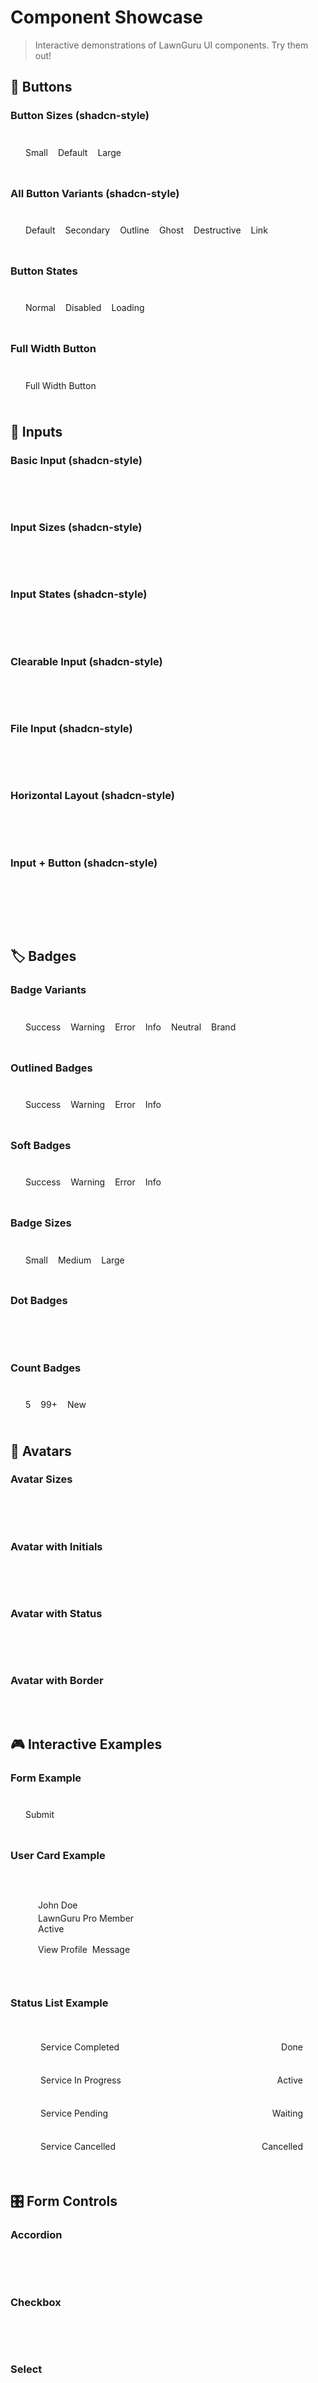 # Component Showcase

> Interactive demonstrations of LawnGuru UI components. Try them out!

<script setup>
import { ref } from 'vue'
</script>

## 🎨 Buttons

### Button Sizes (shadcn-style)

<ClientOnly>
<div class="component-demo">
  <LgButton size="sm">Small</LgButton>
  <LgButton size="default">Default</LgButton>
  <LgButton size="lg">Large</LgButton>
</div>
</ClientOnly>

### All Button Variants (shadcn-style)

<ClientOnly>
<div class="component-demo">
  <LgButton variant="default">Default</LgButton>
  <LgButton variant="secondary">Secondary</LgButton>
  <LgButton variant="outline">Outline</LgButton>
  <LgButton variant="ghost">Ghost</LgButton>
  <LgButton variant="destructive">Destructive</LgButton>
  <LgButton variant="link">Link</LgButton>
</div>
</ClientOnly>

### Button States

<ClientOnly>
<div class="component-demo">
  <LgButton variant="default">Normal</LgButton>
  <LgButton variant="default" disabled>Disabled</LgButton>
  <LgButton variant="default" loading>Loading</LgButton>
</div>
</ClientOnly>

### Full Width Button

<ClientOnly>
<div class="component-demo">
  <LgButton variant="default" fullWidth>Full Width Button</LgButton>
</div>
</ClientOnly>

## 📝 Inputs

### Basic Input (shadcn-style)

<ClientOnly>
<div class="component-demo input-demo">
  <LgInput
    label="Email Address"
    placeholder="your@email.com"
    helperText="We'll never share your email"
  />
</div>
</ClientOnly>

### Input Sizes (shadcn-style)

<ClientOnly>
<div class="component-demo input-demo">
  <LgInput size="sm" placeholder="Small input" />
  <LgInput size="default" placeholder="Default input" />
  <LgInput size="lg" placeholder="Large input" />
</div>
</ClientOnly>

### Input States (shadcn-style)

<ClientOnly>
<div class="component-demo input-demo">
  <LgInput
    label="Success State"
    placeholder="Enter value"
    success
    successMessage="Looks good!"
  />
  <LgInput
    label="Error State"
    placeholder="Enter value"
    error
    errorMessage="This field is required"
  />
  <LgInput
    label="Disabled State"
    placeholder="Cannot edit"
    disabled
  />
</div>
</ClientOnly>

### Clearable Input (shadcn-style)

<ClientOnly>
<div class="component-demo input-demo">
  <LgInput
    label="Search"
    placeholder="Type to search..."
    clearable
  />
</div>
</ClientOnly>

### File Input (shadcn-style)

<ClientOnly>
<div class="component-demo input-demo">
  <LgInput
    label="Upload File"
    type="file"
    helperText="Supported formats: PDF, DOC, DOCX"
  />
</div>
</ClientOnly>

### Horizontal Layout (shadcn-style)

<ClientOnly>
<div class="component-demo input-demo">
  <LgInput
    label="Full Name"
    placeholder="John Doe"
    horizontal
  />
  <LgInput
    label="Email Address"
    type="email"
    placeholder="john@example.com"
    horizontal
  />
  <LgInput
    label="Phone Number"
    placeholder="+1 (555) 123-4567"
    horizontal
  />
</div>
</ClientOnly>

### Input + Button (shadcn-style)

<ClientOnly>
<div class="component-demo input-demo">
  <LgInputGroup size="default">
    <template #input>
      <LgInput placeholder="Enter your email..." />
    </template>
    <template #button>
      <LgButton variant="default">Subscribe</LgButton>
    </template>
  </LgInputGroup>

  <LgInputGroup size="sm">
    <template #input>
      <LgInput size="sm" placeholder="Search..." />
    </template>
    <template #button>
      <LgButton variant="default" size="sm">Go</LgButton>
    </template>
  </LgInputGroup>

  <LgInputGroup size="lg">
    <template #input>
      <LgInput size="lg" placeholder="Enter promo code..." />
    </template>
    <template #button>
      <LgButton variant="outline" size="lg">Apply</LgButton>
    </template>
  </LgInputGroup>
</div>
</ClientOnly>

## 🏷️ Badges

### Badge Variants

<ClientOnly>
<div class="component-demo">
  <LgBadge variant="filled" color="success">Success</LgBadge>
  <LgBadge variant="filled" color="warning">Warning</LgBadge>
  <LgBadge variant="filled" color="error">Error</LgBadge>
  <LgBadge variant="filled" color="info">Info</LgBadge>
  <LgBadge variant="filled" color="neutral">Neutral</LgBadge>
  <LgBadge variant="filled" color="brand">Brand</LgBadge>
</div>
</ClientOnly>

### Outlined Badges

<ClientOnly>
<div class="component-demo">
  <LgBadge variant="outlined" color="success">Success</LgBadge>
  <LgBadge variant="outlined" color="warning">Warning</LgBadge>
  <LgBadge variant="outlined" color="error">Error</LgBadge>
  <LgBadge variant="outlined" color="info">Info</LgBadge>
</div>
</ClientOnly>

### Soft Badges

<ClientOnly>
<div class="component-demo">
  <LgBadge variant="soft" color="success">Success</LgBadge>
  <LgBadge variant="soft" color="warning">Warning</LgBadge>
  <LgBadge variant="soft" color="error">Error</LgBadge>
  <LgBadge variant="soft" color="info">Info</LgBadge>
</div>
</ClientOnly>

### Badge Sizes

<ClientOnly>
<div class="component-demo">
  <LgBadge size="sm" color="brand">Small</LgBadge>
  <LgBadge size="md" color="brand">Medium</LgBadge>
  <LgBadge size="lg" color="brand">Large</LgBadge>
</div>
</ClientOnly>

### Dot Badges

<ClientOnly>
<div class="component-demo">
  <LgBadge variant="dot" color="success"></LgBadge>
  <LgBadge variant="dot" color="warning"></LgBadge>
  <LgBadge variant="dot" color="error"></LgBadge>
  <LgBadge variant="dot" color="info"></LgBadge>
</div>
</ClientOnly>

### Count Badges

<ClientOnly>
<div class="component-demo">
  <LgBadge variant="filled" color="brand">5</LgBadge>
  <LgBadge variant="filled" color="error">99+</LgBadge>
  <LgBadge variant="filled" color="info">New</LgBadge>
</div>
</ClientOnly>

## 👤 Avatars

### Avatar Sizes

<ClientOnly>
<div class="component-demo">
  <LgAvatar size="xs" initials="XS" />
  <LgAvatar size="sm" initials="SM" />
  <LgAvatar size="md" initials="MD" />
  <LgAvatar size="lg" initials="LG" />
  <LgAvatar size="xl" initials="XL" />
  <LgAvatar size="2xl" initials="2X" />
  <LgAvatar size="3xl" initials="3X" />
</div>
</ClientOnly>

### Avatar with Initials

<ClientOnly>
<div class="component-demo">
  <LgAvatar initials="JD" color="brand" />
  <LgAvatar initials="AS" color="blue" />
  <LgAvatar initials="MK" color="red" />
  <LgAvatar initials="LG" color="yellow" />
  <LgAvatar initials="TP" color="neutral" />
</div>
</ClientOnly>

### Avatar with Status

<ClientOnly>
<div class="component-demo">
  <LgAvatar initials="JD" status="online" />
  <LgAvatar initials="AS" status="away" />
  <LgAvatar initials="MK" status="busy" />
  <LgAvatar initials="LG" status="offline" />
</div>
</ClientOnly>

### Avatar with Border

<ClientOnly>
<div class="component-demo" style="background: var(--color-bg-secondary); padding: 16px; border-radius: 8px;">
  <LgAvatar initials="JD" border />
  <LgAvatar initials="AS" border color="blue" />
  <LgAvatar initials="MK" border color="red" />
</div>
</ClientOnly>

## 🎮 Interactive Examples

### Form Example

<ClientOnly>
<div class="component-demo input-demo" style="max-width: 400px;">
  <LgInput
    label="Full Name"
    placeholder="John Doe"
    helperText="Enter your full name"
  />
  <LgInput
    label="Email"
    type="email"
    placeholder="john@example.com"
    clearable
  />
  <LgButton variant="default" fullWidth>Submit</LgButton>
</div>
</ClientOnly>

### User Card Example

<ClientOnly>
<div class="component-demo">
  <div class="user-card">
    <div class="user-card__header">
      <LgAvatar initials="JD" size="lg" status="online" />
      <div class="user-card__info">
        <h3 class="user-card__name">John Doe</h3>
        <p class="user-card__role">LawnGuru Pro Member</p>
      </div>
      <LgBadge variant="soft" color="success">Active</LgBadge>
    </div>
    <div class="user-card__actions">
      <LgButton variant="default" size="sm">View Profile</LgButton>
      <LgButton variant="ghost" size="sm">Message</LgButton>
    </div>
  </div>
</div>
</ClientOnly>

### Status List Example

<ClientOnly>
<div class="component-demo">
  <div class="status-list">
    <div class="status-item">
      <LgBadge variant="dot" color="success"></LgBadge>
      <span>Service Completed</span>
      <LgBadge variant="soft" color="success">Done</LgBadge>
    </div>
    <div class="status-item">
      <LgBadge variant="dot" color="info"></LgBadge>
      <span>Service In Progress</span>
      <LgBadge variant="soft" color="info">Active</LgBadge>
    </div>
    <div class="status-item">
      <LgBadge variant="dot" color="warning"></LgBadge>
      <span>Service Pending</span>
      <LgBadge variant="soft" color="warning">Waiting</LgBadge>
    </div>
    <div class="status-item">
      <LgBadge variant="dot" color="error"></LgBadge>
      <span>Service Cancelled</span>
      <LgBadge variant="soft" color="error">Cancelled</LgBadge>
    </div>
  </div>
</div>
</ClientOnly>

## 🎛️ Form Controls

### Accordion

<ClientOnly>
<div class="component-demo input-demo">
  <LgAccordion>
    <LgAccordionItem
      value="item-1"
      trigger="Is it accessible?"
      content="Yes. It adheres to the WAI-ARIA design pattern."
    />
    <LgAccordionItem
      value="item-2"
      trigger="Is it styled?"
      content="Yes. It comes with default styles that matches the LawnGuru design."
    />
    <LgAccordionItem
      value="item-3"
      trigger="Is it animated?"
      content="Yes. It's animated by default, but you can disable it if you prefer."
    />
  </LgAccordion>
</div>
</ClientOnly>

### Checkbox

<ClientOnly>
<div class="component-demo">
  <LgCheckbox label="Checkbox Text" />
  <LgCheckbox label="Checkbox Text" description="This is a checkbox description." />
  <LgCheckbox :model-value="true" label="Checkbox Text" />
  <LgCheckbox disabled label="Checkbox Text (Disabled)" />
</div>
</ClientOnly>

### Select

<ClientOnly>
<div class="component-demo input-demo">
  <LgSelect
    label="Framework"
    placeholder="Select a framework"
    :options="[
      { value: 'vue', label: 'Vue' },
      { value: 'react', label: 'React' },
      { value: 'angular', label: 'Angular' },
      { value: 'svelte', label: 'Svelte' }
    ]"
  />
</div>
</ClientOnly>

<style scoped>
.component-demo {
  display: flex;
  flex-wrap: wrap;
  align-items: center;
  gap: 16px;
  padding: 24px;
  border: 1px solid var(--color-border-15);
  border-radius: var(--radius-lg);
  background: var(--color-bg-primary);
  margin: 16px 0;
}

/* Input Demo - Stack vertically with full width */
.input-demo {
  flex-direction: column;
  align-items: stretch;
  max-width: 600px;
}

.user-card {
  width: 100%;
  padding: 20px;
  border: 1px solid var(--color-border-15);
  border-radius: var(--radius-lg);
  background: var(--color-bg-primary);
}

.user-card__header {
  display: flex;
  align-items: center;
  gap: 16px;
  margin-bottom: 16px;
}

.user-card__info {
  flex: 1;
}

.user-card__name {
  margin: 0;
  font-size: var(--font-size-18);
  font-weight: var(--font-weight-600);
  color: var(--color-content-primary);
}

.user-card__role {
  margin: 4px 0 0;
  font-size: var(--font-size-14);
  color: var(--color-content-secondary);
}

.user-card__actions {
  display: flex;
  gap: 8px;
}

.status-list {
  width: 100%;
  display: flex;
  flex-direction: column;
  gap: 12px;
}

.status-item {
  display: flex;
  align-items: center;
  gap: 12px;
  padding: 12px;
  border-radius: var(--radius-sm);
  background: var(--color-bg-secondary);
}

.status-item span {
  flex: 1;
  font-size: var(--font-size-14);
  color: var(--color-content-primary);
}
</style>
